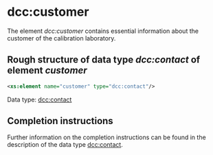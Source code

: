 # dcc:customer

The element *dcc:customer* contains essential information about the customer of the calibration laboratory.

## Rough structure of data type *dcc:contact* of element *customer*
```xml
<xs:element name="customer" type="dcc:contact"/>
```

Data type: [dcc:contact](../auxElements/contact.md)

## Completion instructions

Further information on the completion instructions can be found in the description of the data type [dcc:contact](../auxElements/contact.md).
